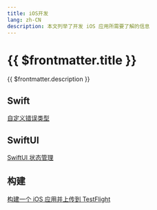 ```yaml
---
title: iOS开发
lang: zh-CN
description: 本文列举了开发 iOS 应用所需要了解的信息
---
```


# {{ $frontmatter.title }}

{{ $frontmatter.description }}

## Swift

[自定义错误类型](15-swift-custom-errors)

## SwiftUI

[SwiftUI 状态管理](17-SwiftUI-state-management)

## 构建

[构建一个 iOS 应用并上传到 TestFlight](5-build-ios-app-with-xcode-cloud)

